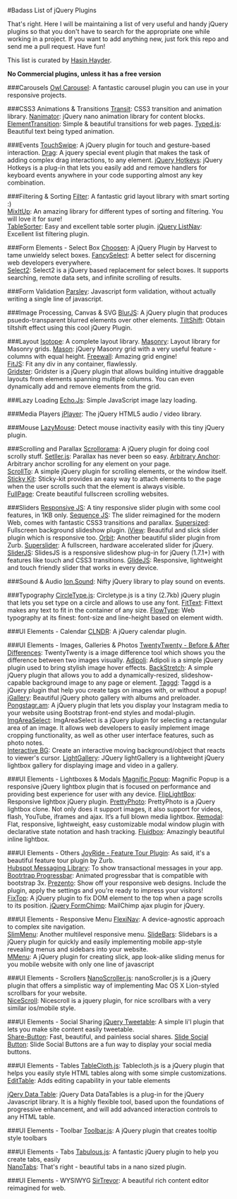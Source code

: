 #Badass List of jQuery Plugins

That's right. Here I will be maintaining a list of very useful and handy jQuery plugins so that you don't have to search for the appropriate one while working in a project. If you want to add anything new, just fork this repo and send me a pull request. Have fun!

This list is curated by [Hasin Hayder](http://hasin.me).

**No Commercial plugins, unless it has a free version**



###Carousels
[Owl Carousel](http://owlgraphic.com/owlcarousel/): A fantastic carousel plugin you can use in your responsive projects.

###CSS3 Animations & Transitions
[Transit](http://ricostacruz.com/jquery.transit/): CSS3 transition and animation library.
[Nanimator](http://github.com/hasinhayder/Nanimator): jQuery nano animation library for content blocks.
[ElementTransition](http://dan-silver.github.io/ElementTransitions.js/): Simple & beautiful transitions for web pages.
[Typed.js](http://www.mattboldt.com/demos/typed-js/): Beautiful text being typed animation.

###Events
[TouchSwipe](http://www.awwwards.com/touchswipe-a-jquery-plugin-for-touch-and-gesture-based-interaction.html): A jQuery plugin for touch and gesture-based interaction.
[Drag](http://threedubmedia.com/code/event/drag): A jquery special event plugin that makes the task of adding complex drag interactions, to any element.
[jQuery Hotkeys](https://github.com/jeresig/jquery.hotkeys): jQuery Hotkeys is a plug-in that lets you easily add and remove handlers for keyboard events anywhere in your code supporting almost any key combination.


###Filtering & Sorting
[Filter](http://www.jscraft.net/plugins/filters.html): A fantastic grid layout library with smart sorting :)  
[MixItUp](http://mixitup.io/): An amazing library for different types of sorting and filtering. You will love it for sure!  
[TableSorter](http://tablesorter.com/docs/): Easy and excellent table sorter plugin.
[jQuery ListNav](http://esteinborn.github.io/jquery-listnav/): Excellent list filtering plugin.

###Form Elements - Select Box
[Choosen](http://harvesthq.github.io/chosen): A jQuery Plugin by Harvest to tame unwieldy select boxes.
[FancySelect](http://code.octopuscreative.com/fancyselect/): A better select for discerning web developers everywhere.  
[Select2](http://ivaynberg.github.io/select2/): Select2 is a jQuery based replacement for select boxes. It supports searching, remote data sets, and infinite scrolling of results.



###Form Validation
[Parsley](https://github.com/guillaumepotier/Parsley.js): Javascript form validation, without actually writing a single line of javascript.

###Image Processing, Canvas & SVG
[BlurJS](http://blurjs.com/): A jQuery plugin that produces psuedo-transparent 
blurred elements over other elements.
[TiltShift](http://www.noeltock.com/tilt-shift-css3-jquery-plugin/): Obtain tiltshift effect using this cool jQuery Plugin.

 

###Layout
[Isotope](http://isotope.metafizzy.co/): A complete layout library.
[Masonry](http://masonry.desandro.com/): Layout library for Masonry grids.
[Mason](https://github.com/DrewDahlman/Mason): jQuery Masonry grid with a very useful feature - columns with equal height.
[Freewall](http://vnjs.net/www/project/freewall/): Amazing grid engine!  
[FitJS](http://soulwire.github.io/fit.js/): Fit any div in any container, flawlessly.   
[Gridster](http://gridster.net/): Gridster is a jQuery plugin that allows building intuitive draggable layouts from elements spanning multiple columns. You can even dynamically add and remove elements from the grid. 

###Lazy Loading
[Echo.Js](http://toddmotto.com/echo-js-simple-javascript-image-lazy-loading/): Simple JavaScript image lazy loading.

###Media Players
[jPlayer](http://jplayer.org/): The jQuery HTML5 audio / video library.

###Mouse
[LazyMouse](http://hasinhayder.github.io/LazyMouse/): Detect mouse inactivity easily with this tiny jQuery plugin.


###Scrolling and Parallax
[Scrollorama](http://johnpolacek.github.io/scrollorama/): A jQuery plugin for doing cool scrolly stuff.
[Setller.js](http://markdalgleish.com/projects/stellar.js/): Parallax has never been so easy.
[Arbitrary Anchor](http://briangonzalez.org/arbitrary-anchor): Arbitrary anchor scrolling for any element on your page.  
[ScrollTo](http://flesler.blogspot.com/2007/10/jqueryscrollto.html): A simple jQuery plugin for scrolling elements, or the window itself.   
[Sticky Kit](http://leafo.net/sticky-kit/): Sticky-kit provides an easy way to attach elements to the page when the user scrolls such that the element is always visible.  
[FullPage](http://alvarotrigo.com/fullPage): Create beautiful fullscreen scrolling websites.


###Sliders
[Responsive JS](http://responsive-slides.viljamis.com): A tiny responsive slider plugin with some cool features, in 1KB only.
[Sequence JS](http://www.sequencejs.com/): The slider reimagined for the modern Web, comes with fantastic CSS3 transitions and parallax. 
[Supersized](http://buildinternet.com/project/supersized): Fullscreen background slideshow plugin. 
[iView](http://iprodev.com/iview/): Beautiful and slick slider plugin which is responsive too.
[Orbit](https://github.com/zurb/orbit): Another beautiful slider plugin from Zurb.
[Superslider](https://github.com/nicinabox/superslides): A fullscreen, hardware accelerated slider for jQuery.
[SliderJS](http://www.slidesjs.com/): SlidesJS is a responsive slideshow plug-in for jQuery (1.7.1+) with features like touch and CSS3 transitions.
[GlideJS](http://jedrzejchalubek.com/glide/): Responsive, lightweight and touch friendly slider that works in every device.

###Sound & Audio
[Ion.Sound](http://ionden.com/a/plugins/ion.sound/en.html): Nifty jQuery library to play sound on events.

###Typography
[CircleType.js](http://circletype.labwire.ca/): Circletype.js is a tiny (2.7kb) jQuery plugin that lets you set type on a circle and allows to use any font.
[FitText](http://fittextjs.com/): Fittext makes any text to fit in the container of any size.
[FlowType](http://simplefocus.com/flowtype/): Web typography at its finest: font-size and line-height based on element width.  

###UI Elements - Calendar
[CLNDR](http://kylestetz.github.io/CLNDR/): A jQuery calendar plugin.


###UI Elements - Images, Galleries & Photos
[TwentyTwenty - Before & After Differences](http://zurb.com/playground/twentytwenty): TwentyTwenty is a image difference tool which shows you the difference between two images visually.
[Adipoli](http://cube3x.com/adipoli-jquery-image-hover-plugin/): Adipoli is a simple jQuery plugin used to bring stylish image hover effects.
[BackStretch](http://srobbin.com/jquery-plugins/backstretch/): A simple jQuery plugin that allows you to add a dynamically-resized, slideshow-capable background image to any page or element.
[Taggd](http://timseverien.nl/taggd): Taggd is a jQuery plugin that help you create tags on images with, or without a popup!
[jGallery](http://jgallery.jakubkowalczyk.pl/): Beautiful jQuery photo gallery with albums and preloader.
[Pongstagr.am](http://pongstr.github.io/pongstagr.am/): A jQuery plugin that lets you display your Instagram media to your website using Bootstrap front-end styles and modal-plugin. 
[ImgAreaSelect](https://github.com/odyniec/imgareaselect): ImgAreaSelect is a jQuery plugin for selecting a rectangular area of an image. It allows web developers to easily implement image cropping functionality, as well as other user interface features, such as photo notes.  
[Interactive BG](http://www.thepetedesign.com/demos/interactive_bg_demo.html): Create an interactive moving background/object that reacts to viewer's cursor.
[LightGallery](http://sachinchoolur.github.io/lightGallery/): JQuery lightGallery is a lightweight jQuery lightbox gallery for displaying image and video in a gallery.


###UI Elements - Lightboxes & Modals
[Magnific Popup](http://dimsemenov.com/plugins/magnific-popup/): Magnific Popup is a responsive jQuery lightbox plugin that is focused on performance and providing best experience for user with any device.
[FlipLightBox](http://flipgallery.net/fliplightbox.html): Responsive lightbox jQuery plugin.
[PrettyPhoto](http://www.no-margin-for-errors.com/projects/prettyphoto-jquery-lightbox-clone/): PrettyPhoto is a jQuery lightbox clone. Not only does it support images, it also support for videos, flash, YouTube, iframes and ajax. It’s a full blown media lightbox.
[Remodal](http://vodkabears.github.io/remodal/): Flat, responsive, lightweight, easy customizable modal window plugin with declarative state notation and hash tracking.
[Fluidbox](http://terrymun.github.io/Fluidbox/): Amazingly beautiful inline lightbox.

###UI Elements - Others
[JoyRide - Feature Tour Plugin](http://zurb.com/playground/jquery-joyride-feature-tour-plugin): As said, it's a beautiful feature tour plugin by Zurb.  
[Hubspot Messaging Library](http://github.hubspot.com/messenger/): To show transactional messages in your app.
[Bootrtrap Progressbar](http://www.minddust.com/bootstrap-progressbar/bootstrap-3.1.0.html): Animated progressbar that is compatible with bootstrap 3x.
[Prezento](http://ivaldi.github.io/prezento/): Show off your responsive web designs. Include the plugin, apply the settings and you're ready to impress your visitors!  
[FixTop](http://nnattawat.github.io/fixtop/): A jQuery plugin to fix DOM element to the top when a page scrolls to its position. 
[jQuery FormChimp](http://www.fabioquarantini.com/formchimp/): MailChimp ajax plugin for jQuery.



###UI Elements - Responsive Menu
[FlexiNav](http://jasonweaver.name/lab/flexiblenavigation/): A device-agnostic approach to complex site navigation.   
[SlimMenu](http://adnantopal.github.io/slimmenu): Another multilevel responsive menu. 
[SlideBars](http://plugins.adchsm.me/slidebars/): Slidebars is a jQuery plugin for quickly and easily implementing mobile app-style revealing menus and sidebars into your website.  
[MMenu](http://mmenu.frebsite.nl/): A jQuery plugin for creating slick, app look-alike sliding menus for you mobile website with only one line of javascript


###UI Elements - Scrollers
[NanoScroller.js](http://jamesflorentino.github.io/nanoScrollerJS/): nanoScroller.js is a jQuery plugin that offers a simplistic way of implementing Mac OS X Lion-styled scrollbars for your website.  
[NiceScroll](http://areaaperta.com/nicescroll/): Nicescroll is a jquery plugin, for nice scrollbars with a very similar ios/mobile style.

###UI Elements - Social Sharing
[jQuery Tweetable](https://github.com/jmduke/jquery.tweetable.js): A simple li'l plugin that lets you make site content easily tweetable.  
[Share-Button](https://github.com/carrot/share-button): Fast, beautiful, and painless social shares.
[Slide Social Button](http://christopheryee.ca/slide-social-buttons/): Slide Social Buttons are a fun way to display your social media buttons.


###UI Elements - Tables
[TableCloth.js](http://tableclothjs.com/): Tablecloth.js is a jQuery plugin that helps you easily style HTML tables along with some simple customizations.  
[EditTable](http://codeb.it/edittable/): Adds editing capability in your table elements

[jQery Data Table](https://datatables.net/): jQuery Data DataTables is a plug-in for the jQuery Javascript library. It is a highly flexible tool, based upon the foundations of progressive enhancement, and will add advanced interaction controls to any HTML table.

###UI Elements - Toolbar
[Toolbar.js](http://paulkinzett.github.io/toolbar/): A jQuery plugin that creates tooltip style toolbars


###UI Elements - Tabs
[Tabulous.js](http://git.aaronlumsden.com/tabulous.js): A fantastic jQuery plugin to help you create tabs, easily  
[NanoTabs](www.sunsean.com/nanotabs/): That's right - beautiful tabs in a nano sized plugin. 

###UI Elements - WYSIWYG
[SirTrevor](http://madebymany.github.io/sir-trevor-js/): A beautiful rich content editor reimagined for web.
